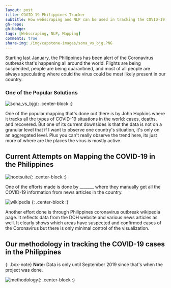 ```yaml
---
layout: post
title: COVID-19 Philippines Tracker
subtitle: How webscraping and NLP can be used in tracking the COVID-19 cases in the Philippines.
gh-repo:
gh-badge:
tags: [Webscraping, NLP, Mapping]
comments: true
share-img: /img/capstone-images/sona_vs_bjg.PNG
---
```


Starting last January, the Philippines has been alert of the Coronavirus outbreak that's happening all around the world. Flights are being suspended, people are being quarantined, and most of all people are always speculating where could the virus could be most likely present in our country.

### One of the Popular Solutions

![sona_vs_bjg](https://external-preview.redd.it/6rSm9gRiWrR2NhxlCbrt9JuKN9NcxfgDUtLBr01JUBc.jpg?auto=webp&s=5dc516ed30373d8690a30e04a97e9d9922b66a49){: .center-block :}

One of the popular mapping that's done out there is by John Hopkins where it tracks all the types of COVID-19 situations in the world: cases, deaths, and recovered.  But one of its current downsides is that the data is not on a granular level that if I want to observe one country's situation, it's only on an aggregated level. Plus you can't really observe the trend here, its just more of where are the places the virus is mostly active.

## Current Attempts on Mapping the COVID-19 in the Philippines


![hootsuite](https://github.com/soadleirbag/soadleirbag.github.io/blob/master/img/capstone-images/hootsuite.PNG?raw=true){: .center-block :}

One of the efforts made is done by _______ where they manually get all the COVID-19 information from news articles in the country.

![wikipedia](https://upload.wikimedia.org/wikipedia/commons/thumb/a/aa/COVID-19_Outbreak_Cases_in_the_Philippines_by_region.svg/220px-COVID-19_Outbreak_Cases_in_the_Philippines_by_region.svg.png)
{: .center-block :}

Another effort done is through Philippines coronavirus outbreak wikipedia page. It reflects data from the DOH website and various news articles as well. It clearly shows which areas have suspected and confirmed cases of the Coronavirus but there is only minimal control of the visualization.

## Our methodology in tracking the COVID-19 cases in the Philippines

{: .box-note}
**Note:** Data is only until September 2019 since that's when the project was done.

![methodology](https://github.com/soadleirbag/soadleirbag.github.io/blob/master/img/capstone-images/distribution.PNG?raw=true){: .center-block :}
